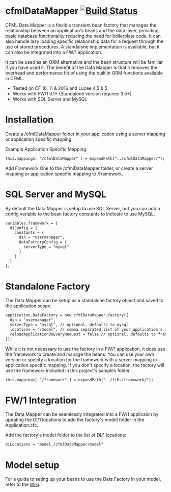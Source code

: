 # cfmlDataMapper [![Build Status](https://travis-ci.org/cfGothChic/cfmlDataMapper.png)](https://travis-ci.org/cfGothChic/cfmlDataMapper)

CFML Data Mapper is a flexible transient bean factory that manages the relationship between an application's beans and the data layer, providing basic database functionality reducing the need for boilerplate code. It can also handle lazy loading specific relationship data for a request through the use of stored procedures. A standalone implementation is available, but it can also be integrated into a FW/1 application.

It can be used as an ORM alternative and the bean structure will be familiar if you have used it. The benefit of the Data Mapper is that it removes the overhead and performance hit of using the built in ORM functions available in CFML.

* Tested on CF 10, 11 & 2016 and Lucee 4.5 & 5
* Works with FW/1 3.1+ (Standalone version requires 3.5+)
* Works with SQL Server and MySQL

# Installation

Create a /cfmlDataMapper folder in your application using a server mapping or application specific mapping.

Example Application Specific Mapping:

```coldfusion
this.mappings[ "/cfmlDataMapper" ] = expandPath("../cfmlDataMapper/");
```

Add Framework One to the /cfmlDataMapper folder, or create a server mapping or application specific mapping to /framework.

# SQL Server and MySQL

By default the Data Mapper is setup to use SQL Server, but you can add a config variable to the bean factory constants to indicate to use MySQL.

```coldfusion
variables.framework = {
  diConfig = {
    constants = {
      dsn = "usermanager",
      dataFactoryConfig = {
        serverType = "mysql"
      }
    }
  }
};
```

# Standalone Factory

The Data Mapper can be setup as a standalone factory object and saved to the application scope.

```coldfusion
application.DataFactory = new cfmlDataMapper.factory({
  dsn = "usermanager",
  serverType = "mysql", // optional, defaults to mysql
  locations = "/model", // comma separated list of your application's model locations that contain a bean folder
  reloadApplicationOnEveryRequest = false // optional, defaults to framework default
});
```

While it is not necessary to use the factory in a FW/1 application, it does use the framework to create and manage the beans. You can use your own version or specify a location for the framework with a server mapping or application specific mapping. If you don't specify a location, the factory will use the framework included in this project's samples folder.

```coldfusion
this.mappings[ "/framework" ] = expandPath("../libs/framework/");
```

# FW/1 Integration

The Data Mapper can be seamlessly integrated into a FW/1 applicaion by updating the DI/1 locations to add the factory's model folder in the Application.cfc.

Add the factory's model folder to the list of DI/1 locations:

```coldfusion
diLocations = "model,/cfmlDataMapper/model"
```

# Model setup

For a guide to seting up your beans to use the Data Factory in your model, refer to the [Wiki](https://github.com/cfGothChic/cfmlDataMapper/wiki).
